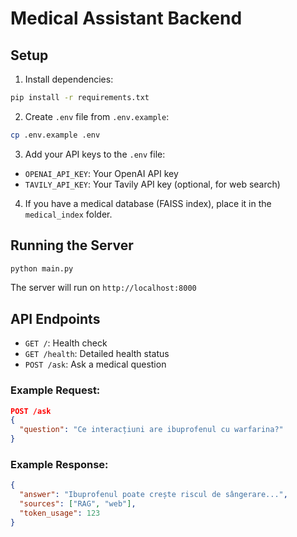 
# Medical Assistant Backend

## Setup

1. Install dependencies:
```bash
pip install -r requirements.txt
```

2. Create `.env` file from `.env.example`:
```bash
cp .env.example .env
```

3. Add your API keys to the `.env` file:
- `OPENAI_API_KEY`: Your OpenAI API key
- `TAVILY_API_KEY`: Your Tavily API key (optional, for web search)

4. If you have a medical database (FAISS index), place it in the `medical_index` folder.

## Running the Server

```bash
python main.py
```

The server will run on `http://localhost:8000`

## API Endpoints

- `GET /`: Health check
- `GET /health`: Detailed health status
- `POST /ask`: Ask a medical question

### Example Request:
```json
POST /ask
{
  "question": "Ce interacțiuni are ibuprofenul cu warfarina?"
}
```

### Example Response:
```json
{
  "answer": "Ibuprofenul poate crește riscul de sângerare...",
  "sources": ["RAG", "web"],
  "token_usage": 123
}
```
